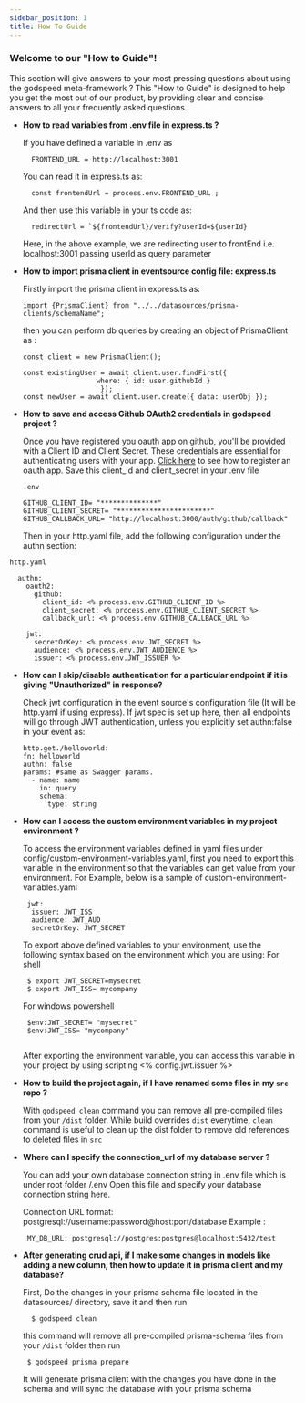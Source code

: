 ```yaml
---
sidebar_position: 1
title: How To Guide
---
```

### Welcome to our "How to Guide"!

This section will give answers to your most pressing questions about using the godspeed meta-framework ? This "How to Guide" is designed to help you get the most out of our product, by providing clear and concise answers to all your frequently asked questions.
<!-- It is designed to be easy to follow and understand, with step-by-step instructions and screenshots to help illustrate each process.  -->

- **How to read variables from .env file in express.ts ?**

  If you have defined a variable in .env as
  ```
    FRONTEND_URL = http://localhost:3001
  ```
  You can read it in express.ts as:
  ```
    const frontendUrl = process.env.FRONTEND_URL ;
  ```
  And then use this variable in your ts code as:
  ```
    redirectUrl = `${frontendUrl}/verify?userId=${userId}
  ```
  Here, in the above example, we are redirecting user to frontEnd i.e. localhost:3001 passing userId as query parameter 

- **How to import prisma client in eventsource config file: express.ts**  

  Firstly import the prisma client in express.ts as:
  ```
  import {PrismaClient} from "../../datasources/prisma-clients/schemaName";
  ```
  then you can perform db queries by creating an object of PrismaClient as :
  ```
  const client = new PrismaClient();

  const existingUser = await client.user.findFirst({
       			 	where: { id: user.githubId }
     				 });
  const newUser = await client.user.create({ data: userObj });
  ```

- **How to save and access Github OAuth2 credentials in godspeed project ?**

  Once you have registered you oauth app on github, you'll be provided with a Client ID and Client Secret. These credentials are essential for authenticating users with your app. [Click here](https://docs.github.com/en/apps/oauth-apps/building-oauth-apps/creating-an-oauth-app) to see how to register an oauth app.
  Save this client_id and client_secret in your .env file
  ```
  .env

  GITHUB_CLIENT_ID= "**************"  
  GITHUB_CLIENT_SECRET= "***********************"  
  GITHUB_CALLBACK_URL= "http://localhost:3000/auth/github/callback"

  ```
  Then in your http.yaml file, add the following configuration under the authn section:
```
http.yaml

  authn:
    oauth2:
      github:
        client_id: <% process.env.GITHUB_CLIENT_ID %>  
        client_secret: <% process.env.GITHUB_CLIENT_SECRET %>    
        callback_url: <% process.env.GITHUB_CALLBACK_URL %>

    jwt:
      secretOrKey: <% process.env.JWT_SECRET %>  
      audience: <% process.env.JWT_AUDIENCE %>     
      issuer: <% process.env.JWT_ISSUER %>   
```

- **How can I skip/disable authentication for a particular endpoint if it is giving "Unauthorized" in response?**

  Check jwt configuration in the event source's configuration file (It will be http.yaml if using express). If jwt spec is set up here, then all endpoints will go through JWT authentication, unless you explicitly set authn:false in your event as:
  ```
  http.get./helloworld:
  fn: helloworld
  authn: false
  params: #same as Swagger params.
    - name: name
      in: query
      schema:
        type: string
  ```

- **How can I access the custom environment variables in my project environment ?**

  To access the environment variables defined in yaml files under config/custom-environment-variables.yaml, first
  you need to export this variable in the environment so that the variables can get value from your environment.
  For Example, below is a sample of custom-environment-variables.yaml 
  ```
   jwt:
    issuer: JWT_ISS
    audience: JWT_AUD
    secretOrKey: JWT_SECRET
  ```
  To export above defined variables to your environment, use the following syntax based on the environment which you are using:
  For shell
   ```
    $ export JWT_SECRET=mysecret
    $ export JWT_ISS= mycompany
   ```
  For windows powershell
   ```
    $env:JWT_SECRET= "mysecret"
    $env:JWT_ISS= "mycompany"
     
   ```
  After exporting the environment variable, you can access this variable in your project by using 
  scripting <% config.jwt.issuer %>

- **How to build the project again, if I have renamed some files in my `src` repo ?**

  With `godspeed clean` command you can remove all pre-compiled files from your `/dist` folder. While build overrides `dist` everytime, `clean` command is useful to clean up the  dist folder to remove old references to deleted files in `src`

- **Where can I specify the connection_url of my database server ?**
 
  You can add your own database connection string in .env file which is under root folder /.env
  Open this file and specify your database connection string here.

  Connection URL format: postgresql://username:password@host:port/database
  Example : 
   ```
    MY_DB_URL: postgresql://postgres:postgres@localhost:5432/test
   ```

- **After generating crud api, if I make some changes in models like adding a new   column, then how to update it in prisma client and my database?**

  First, Do the changes in your prisma schema file located in the datasources/ directory, save it and then run 
   ``` 
     $ godspeed clean
   ```
  this command will remove all pre-compiled prisma-schema files from your `/dist` folder then run
   ```
    $ godspeed prisma prepare
   ```
  It will generate prisma client with the changes you have done in the schema and will sync the database with your  prisma schema

